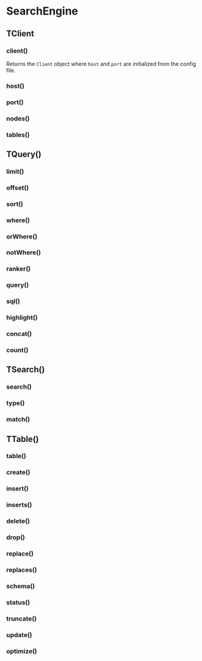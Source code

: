 # SearchEngine

## TClient

### client()
Returns the `Client` object where `host` and `port` are initialized from the config file.

### host()
### port()
### nodes()
### tables()

## TQuery()

### limit()
### offset()
### sort()
### where()
### orWhere()
### notWhere()
### ranker()
### query()
### sql()
### highlight()
### concat()
### count()

## TSearch()

### search()
### type()
### match()

## TTable()

### table()
### create()
### insert()
### inserts()
### delete()
### drop()
### replace()
### replaces()
### schema()
### status()
### truncate()
### update()
### optimize()